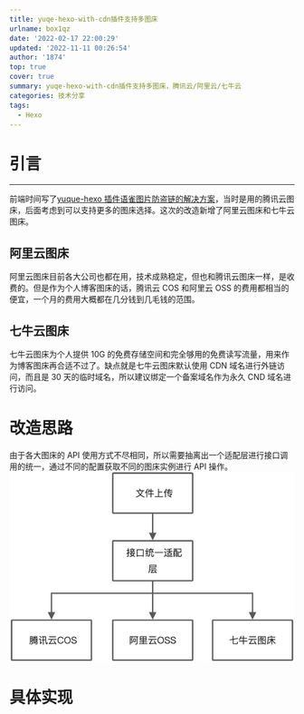 ```yaml
---
title: yuqe-hexo-with-cdn插件支持多图床
urlname: box1qz
date: '2022-02-17 22:00:29'
updated: '2022-11-11 00:26:54'
author: '1874'
top: true
cover: true
summary: yuqe-hexo-with-cdn插件支持多图床，腾讯云/阿里云/七牛云
categories: 技术分享
tags:
  - Hexo
---
```

# 引言

---

前端时间写了[yuque-hexo 插件语雀图片防盗链的解决方案](https://www.yuque.com/1874w/1874.cool/osar7h)，当时是用的腾讯云图床，后面考虑到可以支持更多的图床选择。这次的改造新增了阿里云图床和七牛云图床。

## 阿里云图床

阿里云图床目前各大公司也都在用，技术成熟稳定，但也和腾讯云图床一样，是收费的。但是作为个人博客图床的话，腾讯云 COS 和阿里云 OSS 的费用都相当的便宜，一个月的费用大概都在几分钱到几毛钱的范围。

## 七牛云图床

七牛云图床为个人提供 10G 的免费存储空间和完全够用的免费读写流量，用来作为博客图床再合适不过了。缺点就是七牛云图床默认使用 CDN 域名进行外链访问，而且是 30 天的临时域名，所以建议绑定一个备案域名作为永久 CND 域名进行访问。

# 改造思路

由于各大图床的 API 使用方式不尽相同，所以需要抽离出一个适配层进行接口调用的统一，通过不同的配置获取不同的图床实例进行 API 操作。
![](https://raw.githubusercontent.com/LetTTGACO/image/master/iblog-test1/Fhhlf0McPMjB-ly-QqWXkn9W3tG-.jpeg)

# 具体实现

##
